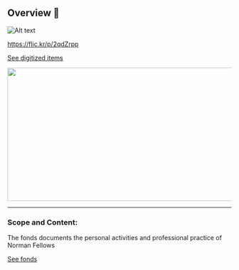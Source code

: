## Overview 👋

![Alt text](https://flic.kr/p/2qdZrpp)

https://flic.kr/p/2qdZrpp

[See digitized items](https://www.flickr.com/photos/normanfellowsfonds)

<div align="center">
  <img src="https://flic.kr/p/p/2qdZrpp" width="600" height="300"/>
</div>

---

### Scope and Content:
The fonds documents the personal activities and professional practice of Norman Fellows

[See fonds](https://github.com/Norman-Fellows/.github)

